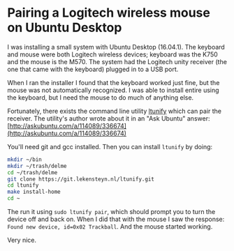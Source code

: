 # Pairing a Logitech wireless mouse on Ubuntu Desktop

I was installing a small system with Ubuntu Desktop (16.04.1). The keyboard and mouse were both Logitech wireless devices; keyboard was the K750 and the mouse is the M570. The system had the Logitech unity receiver (the one that came with the keyboard) plugged in to a USB port.

When I ran the installer I found that the keyboard worked just fine, but the mouse was not automatically recognized. I was able to install entire using the keyboard, but I need the mouse to do much of anything else.

Fortunately, there exists the command line utility [ltunify](https://git.lekensteyn.nl/ltunify/) which can pair the receiver. The utility's author wrote about it in an "Ask Ubuntu" answer: [http://askubuntu.com/a/114089/336674](http://askubuntu.com/a/114089/336674)

You'll need git and gcc installed. Then you can install `ltunify` by doing:

```bash
mkdir ~/bin
mkdir ~/trash/delme
cd ~/trash/delme
git clone https://git.lekensteyn.nl/ltunify.git
cd ltunify
make install-home
cd ~
```

The run it using `sudo ltunify pair`, which should prompt you to turn the device off and back on. When I did that with the mouse I saw the response: `Found new device, id=0x02 Trackball`. And the mouse started working.

Very nice.


